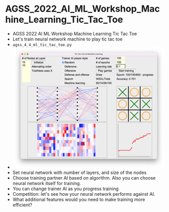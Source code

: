 # AGSS_2022_AI_ML_Workshop_Machine_Learning_Tic_Tac_Toe
- AGSS 2022 AI ML Workshop Machine Learning Tic Tac Toe
- Let's train neural network machine to play tic tac toe
- `agss_4_4_ml_tic_tac_toe.py`
- ![ml_ttt](https://github.com/Cinderpe1t/AGSS_2022_AI_ML_Workshop_Machine_Learning_Tic_Tac_Toe/blob/main/agss_4_4_ml_tic_tac_toe.png)
- Set neural network with number of layers, and size of the nodes
- Choose training partner AI based on algorithm. Also you can choose neural network itself for training.
- You can change trainer AI as you progress training
- Competition: let's see how your neural network performs against AI.
- What additional features would you need to make training more efficient?
